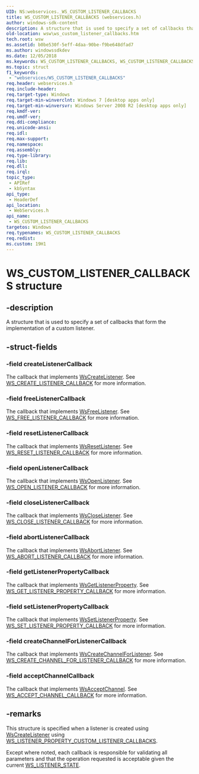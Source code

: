 ```yaml
---
UID: NS:webservices._WS_CUSTOM_LISTENER_CALLBACKS
title: WS_CUSTOM_LISTENER_CALLBACKS (webservices.h)
author: windows-sdk-content
description: A structure that is used to specify a set of callbacks that form the implementation of a custom listener.
old-location: wsw\ws_custom_listener_callbacks.htm
tech.root: wsw
ms.assetid: b0be530f-5eff-4daa-90be-f9be648dfad7
ms.author: windowssdkdev
ms.date: 12/05/2018
ms.keywords: WS_CUSTOM_LISTENER_CALLBACKS, WS_CUSTOM_LISTENER_CALLBACKS structure [Web Services for Windows], webservices/WS_CUSTOM_LISTENER_CALLBACKS, wsw.ws_custom_listener_callbacks
ms.topic: struct
f1_keywords: 
 - "webservices/WS_CUSTOM_LISTENER_CALLBACKS"
req.header: webservices.h
req.include-header: 
req.target-type: Windows
req.target-min-winverclnt: Windows 7 [desktop apps only]
req.target-min-winversvr: Windows Server 2008 R2 [desktop apps only]
req.kmdf-ver: 
req.umdf-ver: 
req.ddi-compliance: 
req.unicode-ansi: 
req.idl: 
req.max-support: 
req.namespace: 
req.assembly: 
req.type-library: 
req.lib: 
req.dll: 
req.irql: 
topic_type:
 - APIRef
 - kbSyntax
api_type:
 - HeaderDef
api_location:
 - WebServices.h
api_name:
 - WS_CUSTOM_LISTENER_CALLBACKS
targetos: Windows
req.typenames: WS_CUSTOM_LISTENER_CALLBACKS
req.redist: 
ms.custom: 19H1
---
```


# WS_CUSTOM_LISTENER_CALLBACKS structure


## -description


A structure that is used to specify a set of callbacks 
                that form the implementation of a custom
                listener.
            


## -struct-fields




### -field createListenerCallback

The callback that implements <a href="https://docs.microsoft.com/windows/desktop/api/webservices/nf-webservices-wscreatelistener">WsCreateListener</a>.
                    See <a href="https://docs.microsoft.com/windows/desktop/api/webservices/nc-webservices-ws_create_listener_callback">WS_CREATE_LISTENER_CALLBACK</a> for more information.
                


### -field freeListenerCallback

The callback that implements <a href="https://docs.microsoft.com/windows/desktop/api/webservices/nf-webservices-wsfreelistener">WsFreeListener</a>.
                    See <a href="https://docs.microsoft.com/windows/desktop/api/webservices/nc-webservices-ws_free_listener_callback">WS_FREE_LISTENER_CALLBACK</a> for more information.
                


### -field resetListenerCallback

The callback that implements <a href="https://docs.microsoft.com/windows/desktop/api/webservices/nf-webservices-wsresetlistener">WsResetListener</a>.
                    See <a href="https://docs.microsoft.com/windows/desktop/api/webservices/nc-webservices-ws_reset_listener_callback">WS_RESET_LISTENER_CALLBACK</a> for more information.
                


### -field openListenerCallback

The callback that implements <a href="https://docs.microsoft.com/windows/desktop/api/webservices/nf-webservices-wsopenlistener">WsOpenListener</a>.
                    See <a href="https://docs.microsoft.com/windows/desktop/api/webservices/nc-webservices-ws_open_listener_callback">WS_OPEN_LISTENER_CALLBACK</a> for more information.
                


### -field closeListenerCallback

The callback that implements <a href="https://docs.microsoft.com/windows/desktop/api/webservices/nf-webservices-wscloselistener">WsCloseListener</a>.
                    See <a href="https://docs.microsoft.com/windows/desktop/api/webservices/nc-webservices-ws_close_listener_callback">WS_CLOSE_LISTENER_CALLBACK</a> for more information.
                


### -field abortListenerCallback

The callback that implements <a href="https://docs.microsoft.com/windows/desktop/api/webservices/nf-webservices-wsabortlistener">WsAbortListener</a>.
                    See <a href="https://docs.microsoft.com/windows/desktop/api/webservices/nc-webservices-ws_abort_listener_callback">WS_ABORT_LISTENER_CALLBACK</a> for more information.
                


### -field getListenerPropertyCallback

The callback that implements <a href="https://docs.microsoft.com/windows/desktop/api/webservices/nf-webservices-wsgetlistenerproperty">WsGetListenerProperty</a>.
                    See <a href="https://docs.microsoft.com/windows/desktop/api/webservices/nc-webservices-ws_get_listener_property_callback">WS_GET_LISTENER_PROPERTY_CALLBACK</a> for more information.
                


### -field setListenerPropertyCallback

The callback that implements <a href="https://docs.microsoft.com/windows/desktop/api/webservices/nf-webservices-wssetlistenerproperty">WsSetListenerProperty</a>.
                    See <a href="https://docs.microsoft.com/windows/desktop/api/webservices/nc-webservices-ws_set_listener_property_callback">WS_SET_LISTENER_PROPERTY_CALLBACK</a> for more information.
                


### -field createChannelForListenerCallback

The callback that implements <a href="https://docs.microsoft.com/windows/desktop/api/webservices/nf-webservices-wscreatechannelforlistener">WsCreateChannelForListener</a>.
                    See <a href="https://docs.microsoft.com/windows/desktop/api/webservices/nc-webservices-ws_create_channel_for_listener_callback">WS_CREATE_CHANNEL_FOR_LISTENER_CALLBACK</a> for more information.
                


### -field acceptChannelCallback

The callback that implements <a href="https://docs.microsoft.com/windows/desktop/api/webservices/nf-webservices-wsacceptchannel">WsAcceptChannel</a>.
                    See <a href="https://docs.microsoft.com/windows/desktop/api/webservices/nc-webservices-ws_accept_channel_callback">WS_ACCEPT_CHANNEL_CALLBACK</a> for more information.
                


## -remarks



This structure is specified when a listener is created using
                <a href="https://docs.microsoft.com/windows/desktop/api/webservices/nf-webservices-wscreatelistener">WsCreateListener</a> 
                using <a href="https://docs.microsoft.com/windows/desktop/api/webservices/ne-webservices-ws_listener_property_id">WS_LISTENER_PROPERTY_CUSTOM_LISTENER_CALLBACKS</a>.
            

Except where noted, each callback is responsible for validating all parameters and
                that the operation requested is acceptable given the current
                <a href="https://docs.microsoft.com/windows/desktop/api/webservices/ne-webservices-ws_listener_state">WS_LISTENER_STATE</a>.
            



